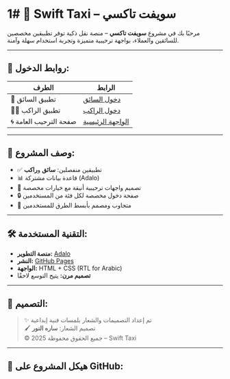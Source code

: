 # 1# 🚖 Swift Taxi – سويفت تاكسي

مرحبًا بك في مشروع **سويفت تاكسي** – منصة نقل ذكية توفر تطبيقين مخصصين للسائقين والعملاء، بواجهة ترحيبية متميزة وتجربة استخدام سهلة وآمنة.

---

## 📱 روابط الدخول:

| الطرف | الرابط |
|-------|--------|
| 🚗 تطبيق السائق | [دخول السائق](https://elnour-fadlallas-team.github.io/driver-entry) |
| 🧍‍♂️ تطبيق الراكب | [دخول الراكب](https://elnour-fadlallas-team.github.io/rider-entry) |
| 🌀 صفحة الترحيب العامة | [الواجهة الرئيسية](https://elnour-fadlallas-team.github.io/swift-entry/) |

---

## 🧭 وصف المشروع:

- ✅ تطبيقين منفصلين: **سائق** و**راكب**
- 📊 قاعدة بيانات مشتركة (Adalo)
- 🌟 تصميم واجهات ترحيبية أنيقة مع خيارات مخصصة
- 🔒 صفحة دخول مخصصة لكل فئة من المستخدمين
- 📱 متجاوب ومصمم بأبسط الطرق للمستخدمين

---

## 🛠️ التقنية المستخدمة:

- **منصة التطوير:** [Adalo](https://www.adalo.com/)
- **النشر:** [GitHub Pages](https://pages.github.com/)
- **الواجهة:** HTML + CSS (RTL for Arabic)
- **تصميم مرن:** يتيح التوسع لاحقًا

---

## 🎨 التصميم:

> ✨ تم إعداد التصميمات والشعار بلمسات فنية إبداعية  
> 🖌️ تصميم الشعار: **ساره النور**  
> © 2025 جميع الحقوق محفوظة – Swift Taxi

---

## 📂 هيكل المشروع على GitHub:

